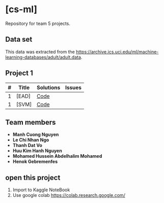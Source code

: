 # [cs-ml]
Repository for team 5 projects.

## Data set
This data was extracted from the https://archive.ics.uci.edu/ml/machine-learning-databases/adult/adult.data.

## Project 1

|  #  |      Title     |   Solutions   | Issues              
|-----|----------------|---------------|-------------
|1|[EAD]|[Code](../master/proj1/proj1_eda.ipynb) ||
|1|[SVM]|[Code](../master/proj1/svm.ipynb) ||

## Team members
* **Manh Cuong Nguyen**
* **Le Chi Nhan Ngo**
* **Thanh Dat Vo**
* **Huu Kim Hanh Nguyen**
* **Mohamed Hussein Abdelhalim Mohamed**
* **Henok Gebremenfes**

## open this project
1. Import to Kaggle NoteBook
2. Use google colab https://colab.research.google.com/ 
